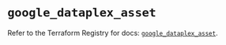 # `google_dataplex_asset`

Refer to the Terraform Registry for docs: [`google_dataplex_asset`](https://registry.terraform.io/providers/hashicorp/google/6.32.0/docs/resources/dataplex_asset).
